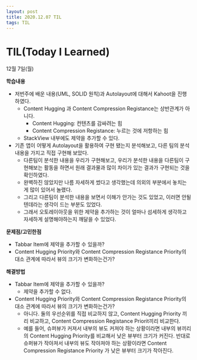 ```yaml
---
layout: post
title: 2020.12.07 TIL
tags: TIL
---
```

# TIL(Today I Learned)

12월 7일(월)

**학습내용**

- 저번주에 배운 내용(UML, SOLID 원칙)과 Autolayout에 대해서 Kahoot을 진행하였다.
    - Content Hugging 과 Content Compression Registance는 상반관계가 아니다.
        - Content Hugging: 컨텐츠를 감싸려는 힘
        - Content Compression Registance: 누르는 것에 저항하는 힘
    - StackView 내부에도 제약을 추가할 수 있다.
- 기존 앱이 어떻게 Autolayout을 활용하여 구현 됐는지 분석해보고, 다른 팀의 분석 내용을 가지고 직접 구현해 보았다.
    - 다른팀이 분석한 내용을 우리가 구현해보고, 우리가 분석한 내용을 다른팀이 구현해보는 활동을 하면서 원래 결과물과 많이 차이가 있는 결과가 구현되는 것을 확인하였다.
    - 완벽하진 않았지만 나름 자세하게 썼다고 생각했는데 의외의 부분에서 놓치는게 많이 있어서 놀랬다.
    - 그리고 다른팀이 분석한 내용을 보면서 이해가 안가는 것도 있었고, 이러면 안될텐데라는 생각이 드는 부분도 있었다.
    - 그래서 오토레이아웃을 위한 제약을 추가하는 것이 얼마나 섬세하게 생각하고 자세하게 설명해야하는지 깨달을 수 있었다.

**문제점/고민한점**

- Tabbar Item에 제약을 추가할 수 있을까?
- Content Hugging Priority와 Content Compression Registance Priority의 대소 관계에 따라서 뷰의 크기가 변화하는건가?

**해결방법**

- Tabbar Item에 제약을 추가할 수 있을까?
    - 제약을 추가할 수 없다.
- Content Hugging Priority와 Content Compression Registance Priority의 대소 관계에 따라서 뷰의 크기가 변화하는건가?
    - 아니다. 둘의 우선순위를 직접 비교하지 않고, Content Hugging Priority 끼리 비교하고, Content Compression Registance Priorit끼리 비교한다.
    - 예를 들어, 슈퍼뷰가 커져서 내부의 뷰도 커져야 하는 상황이라면 내부의 뷰끼리의 Content Hugging Priority를 비교해서 낮은 뷰부터 크기가 커진다. 반대로 슈퍼뷰가 작아져서 내부의 뷰도 작아져야 하는 상황이라면 Content Compression Registance Priority 가 낮은 뷰부터 크기가 작아진다.
